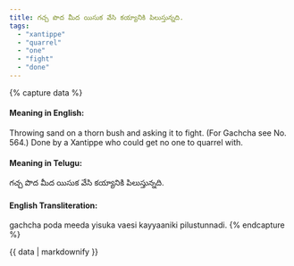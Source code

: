 ```yaml
---
title: గచ్చ పొద మీద యిసుక వేసి కయ్యానికి పిలుస్తున్నది.
tags:
  - "xantippe"
  - "quarrel"
  - "one"
  - "fight"
  - "done"
---
```


{% capture data %}
#### Meaning in English:
Throwing sand on a thorn bush and asking it to fight.
(For Gachcha see No. 564.)
Done by a Xantippe who could get no one to quarrel with.

#### Meaning in Telugu:
గచ్చ పొద మీద యిసుక వేసి కయ్యానికి పిలుస్తున్నది.

#### English Transliteration:
gachcha poda meeda yisuka vaesi kayyaaniki pilustunnadi.
{% endcapture %}

<div class="notice">{{ data | markdownify }}</div>

